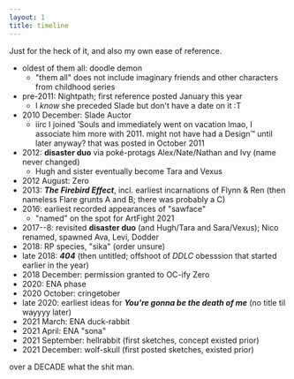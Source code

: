 ```yaml
---
layout: 1
title: timeline
---
```

Just for the heck of it, and also my own ease of reference.

- oldest of them all: doodle demon
	- "them all" does not include imaginary friends and other characters from childhood series
- pre-2011: Nightpath; first reference posted January this year
	- I *know* she preceded Slade but don't have a date on it :T
- 2010 December: Slade Auctor
	- iirc I joined ’Souls and immediately went on vacation lmao, I associate him more with 2011. might not have had a Design™ until later anyway? that was posted in October 2011
- 2012: <b>disaster duo</b> via poké-protags Alex/Nate/Nathan and Ivy (name never changed)
	- Hugh and sister eventually become Tara and Vexus
- 2012 August: Zero
- 2013: <b><i>The Firebird Effect</i></b>, incl. earliest incarnations of Flynn & Ren (then nameless Flare grunts A and B; there was probably a C)
- 2016: earliest recorded appearances of "sawface"
	- "named" on the spot for ArtFight 2021
- 2017--8: revisited <b>disaster duo</b> (and Hugh/Tara and Sara/Vexus); Nico renamed, spawned Ava, Levi, Dodder
- 2018: RP species, "sika" (order unsure)
- late 2018: <b><i>404</i></b> (then untitled; offshoot of <i>DDLC</i> obesssion that started earlier in the year)
- 2018 December: permission granted to OC-ify Zero
- 2020: ENA phase
- 2020 October: cringetober
- late 2020: earliest ideas for <b><i>You're gonna be the death of me</i></b> (no title til wayyyy later)
- 2021 March: ENA duck-rabbit
- 2021 April: ENA "sona"
- 2021 September: hellrabbit (first sketches, concept existed prior)
- 2021 December: wolf-skull (first posted sketches, existed prior)

over a DECADE what the shit man.